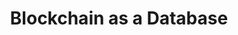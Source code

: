 ---
layout: "post"
title: "Blockchain as a Database"
lead: "Much has been written about the merits of private blockchains. including articles by Richard Brown of IBM, as well as the founders of Eris."
image: "blockchain-as-a-database.jpg"
category: "Blog"
link:
  type: "external"
  source: "medium"
  url: "https://medium.com/@AppBlockchain_/blockchain-as-a-database-6e81f915f207"
---